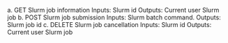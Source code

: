 a.  GET Slurm job information
  Inputs: Slurm id
  Outputs: Current user Slurm job
b.  POST Slurm job submission
  Inputs: Slurm batch command.
  Outputs: Slurm job id
c.  DELETE Slurm job cancellation
  Inputs: Slurm id
  Outputs: Current user Slurm job
